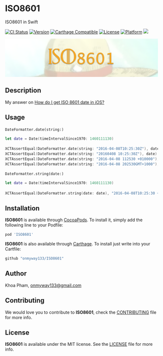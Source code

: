 # ISO8601
ISO8601 in Swift

[![CI Status](http://img.shields.io/travis/onmyway133/ISO8601.svg?style=flat)](https://travis-ci.org/onmyway133/ISO8601)
[![Version](https://img.shields.io/cocoapods/v/ISO8601.svg?style=flat)](http://cocoadocs.org/docsets/ISO8601)
[![Carthage Compatible](https://img.shields.io/badge/Carthage-compatible-4BC51D.svg?style=flat)](https://github.com/Carthage/Carthage)
[![License](https://img.shields.io/cocoapods/l/ISO8601.svg?style=flat)](http://cocoadocs.org/docsets/ISO8601)
[![Platform](https://img.shields.io/cocoapods/p/ISO8601.svg?style=flat)](http://cocoadocs.org/docsets/ISO8601)
<img src="https://img.shields.io/badge/%20in-swift%203.0-orange.svg">

![](Screenshots/Banner.png)

## Description

My answer on [How do I get ISO 8601 date in iOS?](http://stackoverflow.com/a/37082414/1418457)

## Usage

`DateFormatter.date(string:)`

```swift
let date = Date(timeIntervalSince1970: 1460111130)

XCTAssertEqual(DateFormatter.date(string: "2016-04-08T10:25:30Z"), date)
XCTAssertEqual(DateFormatter.date(string: "20160408 10:25:30Z"), date)
XCTAssertEqual(DateFormatter.date(string: "2016-04-08 112530 +010000"), date)
XCTAssertEqual(DateFormatter.date(string: "2016-04-08 202530GMT+1000"), date)
```

`DateFormatter.string(date:)`

```swift
let date = Date(timeIntervalSince1970: 1460111130)

XCTAssertEqual(DateFormatter.string(date: date), "2016-04-08T10:25:30 +0000")
```

## Installation

**ISO8601** is available through [CocoaPods](http://cocoapods.org). To install
it, simply add the following line to your Podfile:

```ruby
pod 'ISO8601'
```

**ISO8601** is also available through [Carthage](https://github.com/Carthage/Carthage).
To install just write into your Cartfile:

```ruby
github "onmyway133/ISO8601"
```

## Author

Khoa Pham, onmyway133@gmail.com

## Contributing

We would love you to contribute to **ISO8601**, check the [CONTRIBUTING](https://github.com/onmyway133/ISO8601/blob/master/CONTRIBUTING.md) file for more info.

## License

**ISO8601** is available under the MIT license. See the [LICENSE](https://github.com/onmyway133/ISO8601/blob/master/LICENSE.md) file for more info.

